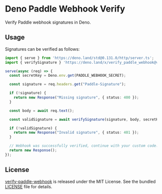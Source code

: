 # Deno Paddle Webhook Verify

Verify Paddle webhook signatures in Deno.

## Usage
Signatures can be verified as follows:

```typescript
import { serve } from 'https://deno.land/std@0.131.0/http/server.ts';
import { verifySignature } 'https://deno.land/x/verify_paddle_webhook@v0.0.1/mod.ts';

serve(async (req) => {
  const secretKey = Deno.env.get(PADDLE_WEBHOOK_SECRET);

  const signature = req.headers.get("Paddle-Signature");

  if (!signature) {
    return new Response("Missing signature", { status: 400 });
  }

  const body = await req.text();

  const validSignature = await verifySignature(signature, body, secretKey);

  if (!validSignature) {
    return new Response("Invalid signature", { status: 401 });
  }

  // Webhook was successfully verified, continue with your custom code...
  return new Response();
});
```

## License

[verify-paddle-webhook](https://github.com/Formora/verify-paddle-webhook/) is released under the
MIT License. See the bundled [LICENSE](./LICENSE) file for details.
